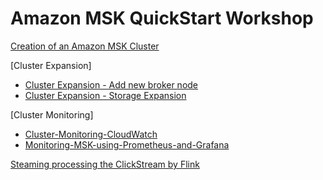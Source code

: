 # Amazon MSK QuickStart Workshop

[Creation of an Amazon MSK Cluster](Cluster-Creation.md)

[Cluster Expansion]
- [Cluster Expansion - Add new broker node](Cluster-Scaling.md)
- [Cluster Expansion - Storage Expansion](Cluster-Storage-Expansion-Lab.md)

[Cluster Monitoring]
- [Cluster-Monitoring-CloudWatch](Cluster-Monitoring-CloudWatch.md)
- [Monitoring-MSK-using-Prometheus-and-Grafana](Monitoring-MSK-using-Prometheus-and-Grafana.md)

[Steaming processing the ClickStream by Flink](ClickStream-Lab.md)